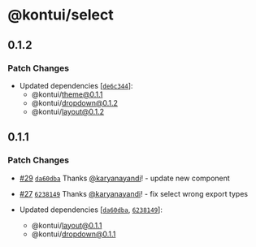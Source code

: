 # @kontui/select

## 0.1.2

### Patch Changes

- Updated dependencies
  [[`de6c344`](https://github.com/dafundacom/kontui/commit/de6c3449384db9cae134acec0dce16c314702ca4)]:
  - @kontui/theme@0.1.1
  - @kontui/dropdown@0.1.2
  - @kontui/layout@0.1.2

## 0.1.1

### Patch Changes

- [#29](https://github.com/dafundacom/kontui/pull/29)
  [`da60dba`](https://github.com/dafundacom/kontui/commit/da60dba9537ef4c3523210067bf642abab4ac689)
  Thanks [@karyanayandi](https://github.com/karyanayandi)! - update new
  component

* [#27](https://github.com/dafundacom/kontui/pull/27)
  [`6238149`](https://github.com/dafundacom/kontui/commit/6238149d3774c8950c748f0f7fea88401ae3d59d)
  Thanks [@karyanayandi](https://github.com/karyanayandi)! - fix select wrong
  export types

* Updated dependencies
  [[`da60dba`](https://github.com/dafundacom/kontui/commit/da60dba9537ef4c3523210067bf642abab4ac689),
  [`6238149`](https://github.com/dafundacom/kontui/commit/6238149d3774c8950c748f0f7fea88401ae3d59d)]:
  - @kontui/layout@0.1.1
  - @kontui/dropdown@0.1.1
